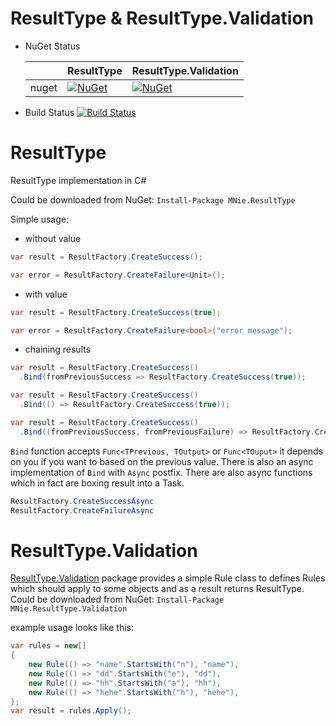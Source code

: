 # ResultType & ResultType.Validation

* NuGet Status

    |   | ResultType | ResultType.Validation |
    |---|---|---|
    | nuget | [![NuGet](https://buildstats.info/nuget/MNie.ResultType?includePreReleases=true)](https://www.nuget.org/packages/MNie.ResultType) | [![NuGet](https://buildstats.info/nuget/MNie.ResultType.Validation?includePreReleases=true)](https://www.nuget.org/packages/MNie.ResultType.Validation) |


* Build Status
    [![Build Status](https://travis-ci.org/MNie/ResultType.svg?branch=master)](https://travis-ci.org/MNie/ResultType)

# ResultType
ResultType implementation in C#

Could be downloaded from NuGet:
```Install-Package MNie.ResultType```

Simple usage:

* without value
```csharp
var result = ResultFactory.CreateSuccess();

var error = ResultFactory.CreateFailure<Unit>();
```

* with value
```csharp
var result = ResultFactory.CreateSuccess(true);

var error = ResultFactory.CreateFailure<bool>("error message");
```

* chaining results
```csharp
var result = ResultFactory.CreateSuccess()
  .Bind(fromPreviousSuccess => ResultFactory.CreateSuccess(true));
```

```csharp
var result = ResultFactory.CreateSuccess()
  .Bind(() => ResultFactory.CreateSuccess(true));
```

```csharp
var result = ResultFactory.CreateSuccess()
  .Bind((fromPreviousSuccess, fromPreviousFailure) => ResultFactory.CreateSuccess(true));
```

`Bind` function accepts `Func<TPrevious, TOutput>` or `Func<TOuput>` it depends on you if you want to based on the previous value. There is also an async implementation of `Bind` with `Async` postfix.
There are also async functions which in fact are boxing result into a Task.
```csharp
ResultFactory.CreateSuccessAsync
ResultFactory.CreateFailureAsync
```

# ResultType.Validation

[ResultType.Validation](https://www.nuget.org/packages/MNie.ResultType.Validation/) package provides a simple Rule class to defines Rules which should apply to some objects and as a result returns ResultType.
Could be downloaded from NuGet:
```Install-Package MNie.ResultType.Validation```

example usage looks like this:
```csharp
var rules = new[]
{
    new Rule(() => "name".StartsWith("n"), "name"),
    new Rule(() => "dd".StartsWith("e"), "dd"),
    new Rule(() => "hh".StartsWith("a"), "hh"),
    new Rule(() => "hehe".StartsWith("h"), "hehe"),
};
var result = rules.Apply();
```
